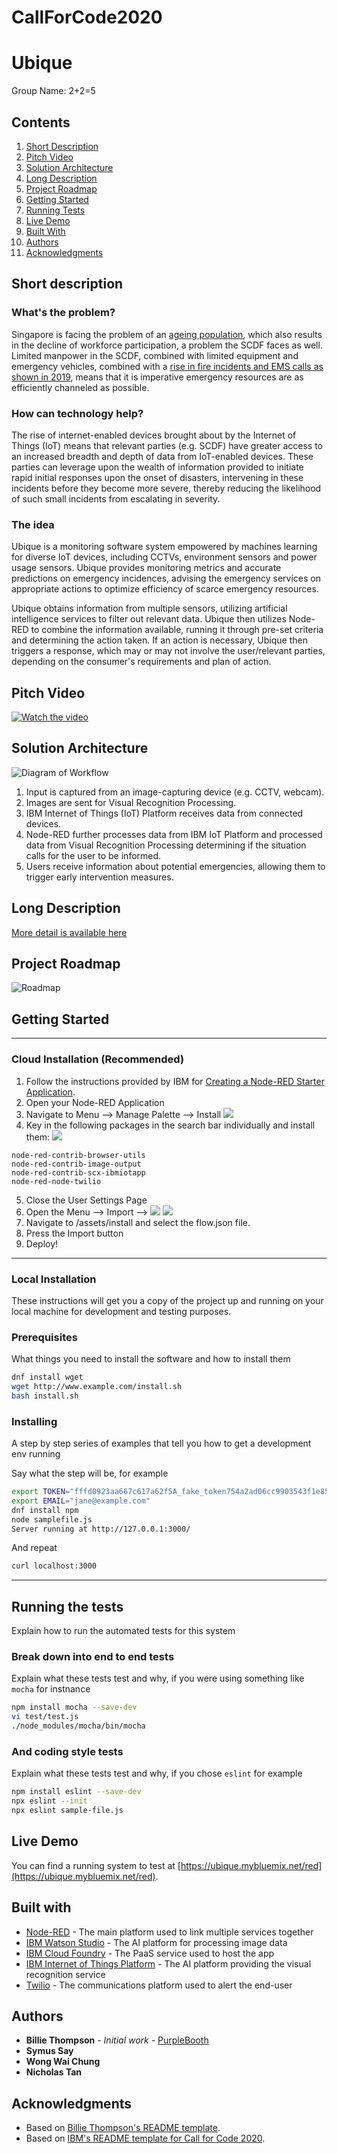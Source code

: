 # CallForCode2020
 
# Ubique
Group Name: 2+2=5

## Contents

1. [Short Description](#short-description)
1. [Pitch Video](#pitch-video)
1. [Solution Architecture](#solution-architecture)
1. [Long Description](#long-description)
1. [Project Roadmap](#project-roadmap)
1. [Getting Started](#getting-started)
1. [Running Tests](#running-the-tests)
1. [Live Demo](#live-demo)
1. [Built With](#built-with)
1. [Authors](#authors)
1. [Acknowledgments](#acknowledgments)

## Short description

### What's the problem?
Singapore is facing the problem of an [ageing population](https://www.population.sg/articles/singapores-silver-age), which also results in the decline of workforce participation, a problem the SCDF faces as well. Limited manpower in the SCDF, combined with limited equipment and emergency vehicles, combined with a [rise in fire incidents and EMS calls as shown in 2019](https://www.scdf.gov.sg/docs/default-source/scdf-library/amb-fire-inspection-statistics/scdf-annual-statistics-2019.pdf), means that it is imperative emergency resources are as efficiently channeled as possible. 

### How can technology help?
The rise of internet-enabled devices brought about by the Internet of Things (IoT) means that relevant parties (e.g. SCDF) have greater access to an increased breadth and depth of data from IoT-enabled devices. These parties can leverage upon the wealth of information provided to initiate rapid initial responses upon the onset of disasters, intervening in these incidents before they become more severe, thereby reducing the likelihood of such small incidents from escalating in severity.

### The idea
Ubique is a monitoring software system empowered by machines learning for diverse IoT devices, including CCTVs, environment sensors and power usage sensors. Ubique provides monitoring metrics and accurate predictions on emergency incidences, advising the emergency services on appropriate actions to optimize efficiency of scarce emergency resources. 

Ubique obtains information from multiple sensors, utilizing artificial intelligence services to filter out relevant data. Ubique then utilizes Node-RED to combine the information available, running it through pre-set criteria and determining the action taken. If an action is necessary, Ubique then triggers a response, which may or may not involve the user/relevant parties, depending on the consumer's requirements and plan of action.

## Pitch Video

[![Watch the video](/assets/video/video.jpg)](https://youtu.be/vOgCOoy_Bx0)

## Solution Architecture

![Diagram of Workflow](/assets/workflow/workflow.png)

1. Input is captured from an image-capturing device (e.g. CCTV, webcam).
2. Images are sent for Visual Recognition Processing.
3. IBM Internet of Things (IoT) Platform receives data from connected devices.
4. Node-RED further processes data from IBM IoT Platform and processed data from Visual Recognition Processing determining if the situation calls for the user to be informed.
5. Users receive information about potential emergencies, allowing them to trigger early intervention measures.

## Long Description

[More detail is available here](DESCRIPTION.md)

## Project Roadmap

![Roadmap](/assets/roadmap.jpg)

## Getting Started
***
### Cloud Installation (Recommended)

1. Follow the instructions provided by IBM for [Creating a Node-RED Starter Application](https://developer.ibm.com/components/node-red/tutorials/how-to-create-a-node-red-starter-application/).
2. Open your Node-RED Application
3. Navigate to Menu --> Manage Palette --> Install
![](/assets/install/menu1.png)
4. Key in the following packages in the search bar individually and install them: ![](/assets/install/settings.png)
```
node-red-contrib-browser-utils
node-red-contrib-image-output
node-red-contrib-scx-ibmiotapp
node-red-node-twilio
```
5. Close the User Settings Page
6. Open the Menu --> Import --> ![](/assets/install/import.png)
![](/assets/install/menu2.png)
7. Navigate to /assets/install and select the flow.json file.
8. Press the Import button
9. Deploy!
***
### Local Installation 

These instructions will get you a copy of the project up and running on your local machine for development and testing purposes. 

### Prerequisites

What things you need to install the software and how to install them

```bash
dnf install wget
wget http://www.example.com/install.sh
bash install.sh
```

### Installing

A step by step series of examples that tell you how to get a development env running

Say what the step will be, for example

```bash
export TOKEN="fffd0923aa667c617a62f5A_fake_token754a2ad06cc9903543f1e85"
export EMAIL="jane@example.com"
dnf install npm
node samplefile.js
Server running at http://127.0.0.1:3000/
```

And repeat

```bash
curl localhost:3000
```
***
## Running the tests

Explain how to run the automated tests for this system

### Break down into end to end tests

Explain what these tests test and why, if you were using something like `mocha` for instnance

```bash
npm install mocha --save-dev
vi test/test.js
./node_modules/mocha/bin/mocha
```

### And coding style tests

Explain what these tests test and why, if you chose `eslint` for example

```bash
npm install eslint --save-dev
npx eslint --init
npx eslint sample-file.js
```

## Live Demo

You can find a running system to test at [https://ubique.mybluemix.net/red](https://ubique.mybluemix.net/red).

## Built with

* [Node-RED](https://nodered.org/) - The main platform used to link multiple services together
* [IBM Watson Studio](https://cloud.ibm.com/catalog/services/watson-studio) - The AI platform for processing image data
* [IBM Cloud Foundry](https://cloud.ibm.com/cloudfoundry/overview) - The PaaS service used to host the app
* [IBM Internet of Things Platform](https://cloud.ibm.com/catalog/services/internet-of-things-platform) - The AI platform providing the visual recognition service 
* [Twilio](https://www.twilio.com/) - The communications platform used to alert the end-user

## Authors

* **Billie Thompson** - *Initial work* - [PurpleBooth](https://github.com/PurpleBooth)
* **Symus Say**
* **Wong Wai Chung**
* **Nicholas Tan**

## Acknowledgments

* Based on [Billie Thompson's README template](https://gist.github.com/PurpleBooth/109311bb0361f32d87a2).
* Based on [IBM's README template for Call for Code 2020](https://github.com/Code-and-Response/Project-Sample).

